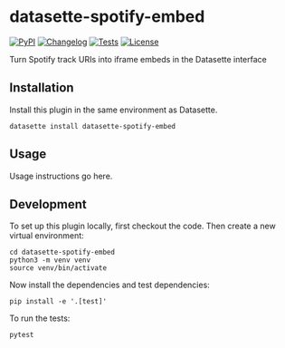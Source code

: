 # datasette-spotify-embed

[![PyPI](https://img.shields.io/pypi/v/datasette-spotify-embed.svg)](https://pypi.org/project/datasette-spotify-embed/)
[![Changelog](https://img.shields.io/github/v/release/chekos/datasette-spotify-embed?include_prereleases&label=changelog)](https://github.com/chekos/datasette-spotify-embed/releases)
[![Tests](https://github.com/chekos/datasette-spotify-embed/workflows/Test/badge.svg)](https://github.com/chekos/datasette-spotify-embed/actions?query=workflow%3ATest)
[![License](https://img.shields.io/badge/license-Apache%202.0-blue.svg)](https://github.com/chekos/datasette-spotify-embed/blob/main/LICENSE)

Turn Spotify track URIs into iframe embeds in the Datasette interface

## Installation

Install this plugin in the same environment as Datasette.

    datasette install datasette-spotify-embed

## Usage

Usage instructions go here.

## Development

To set up this plugin locally, first checkout the code. Then create a new virtual environment:

    cd datasette-spotify-embed
    python3 -m venv venv
    source venv/bin/activate

Now install the dependencies and test dependencies:

    pip install -e '.[test]'

To run the tests:

    pytest
